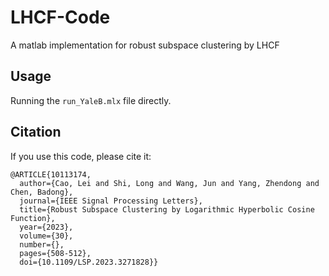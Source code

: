 # LHCF-Code
A matlab implementation for robust subspace clustering by LHCF  

## Usage

Running the `run_YaleB.mlx` file directly.

## Citation

If you use this code, please cite it:  

```
@ARTICLE{10113174,
  author={Cao, Lei and Shi, Long and Wang, Jun and Yang, Zhendong and Chen, Badong},
  journal={IEEE Signal Processing Letters}, 
  title={Robust Subspace Clustering by Logarithmic Hyperbolic Cosine Function}, 
  year={2023},
  volume={30},
  number={},
  pages={508-512},
  doi={10.1109/LSP.2023.3271828}}
```
